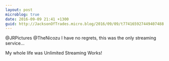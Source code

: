```yaml
---
layout: post
microblog: true
date: 2016-09-09 21:41 +1300
guid: http://JacksonOfTrades.micro.blog/2016/09/09/t774165927449407488.html
---
```

@JRPictures @TheNicozu I have no regrets, this was the only streaming service...

My whole life was Unlimited Streaming Works!
